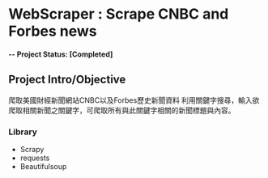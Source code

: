 # WebScraper : Scrape CNBC and Forbes news
#### -- Project Status: [Completed]

## Project Intro/Objective
爬取美國財經新聞網站CNBC以及Forbes歷史新聞資料
利用關鍵字搜尋，輸入欲爬取相關新聞之關鍵字，可爬取所有與此關鍵字相關的新聞標題與內容。

### Library
* Scrapy
* requests
* Beautifulsoup
